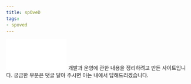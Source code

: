 ```yaml
---
title: spOveD
tags:
- spoved
---
```

![](/images/spoved/logo.png)
개발과 운영에 관한 내용을 정리하려고 만든 사이트입니다.
궁금한 부분은 댓글 달아 주시면 아는 내에서 답해드리겠습니다.
